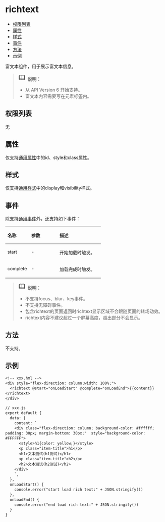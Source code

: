 # richtext<a name="ZH-CN_TOPIC_0000001209412133"></a>

-   [权限列表](#zh-cn_topic_0000001173164701_section11257113618419)
-   [属性](#zh-cn_topic_0000001173164701_section2907183951110)
-   [样式](#zh-cn_topic_0000001173164701_section5775351116)
-   [事件](#zh-cn_topic_0000001173164701_section17878123517511)
-   [方法](#zh-cn_topic_0000001173164701_section14703165113610)
-   [示例](#zh-cn_topic_0000001173164701_section581819591666)

富文本组件，用于展示富文本信息。

>![](../../public_sys-resources/icon-note.gif) **说明：** 
>-   从 API Version 6 开始支持。
>-   富文本内容需要写在元素标签内。

## 权限列表<a name="zh-cn_topic_0000001173164701_section11257113618419"></a>

无

## 属性<a name="zh-cn_topic_0000001173164701_section2907183951110"></a>

仅支持[通用属性](js-components-common-attributes.md#ZH-CN_TOPIC_0000001163812208)中的id、style和class属性。

## 样式<a name="zh-cn_topic_0000001173164701_section5775351116"></a>

仅支持[通用样式](js-components-common-styles.md#ZH-CN_TOPIC_0000001163932190)中的display和visibility样式。

## 事件<a name="zh-cn_topic_0000001173164701_section17878123517511"></a>

除支持[通用事件](js-components-common-events.md#ZH-CN_TOPIC_0000001209412119)外，还支持如下事件：

<a name="zh-cn_topic_0000001173164701_table13878203565113"></a>
<table><thead align="left"><tr id="zh-cn_topic_0000001173164701_row18789355519"><th class="cellrowborder" valign="top" width="24.852485248524854%" id="mcps1.1.4.1.1"><p id="zh-cn_topic_0000001173164701_p08781335165113"><a name="zh-cn_topic_0000001173164701_p08781335165113"></a><a name="zh-cn_topic_0000001173164701_p08781335165113"></a>名称</p>
</th>
<th class="cellrowborder" valign="top" width="29.552955295529554%" id="mcps1.1.4.1.2"><p id="zh-cn_topic_0000001173164701_p6878123595117"><a name="zh-cn_topic_0000001173164701_p6878123595117"></a><a name="zh-cn_topic_0000001173164701_p6878123595117"></a>参数</p>
</th>
<th class="cellrowborder" valign="top" width="45.5945594559456%" id="mcps1.1.4.1.3"><p id="zh-cn_topic_0000001173164701_p28783359518"><a name="zh-cn_topic_0000001173164701_p28783359518"></a><a name="zh-cn_topic_0000001173164701_p28783359518"></a>描述</p>
</th>
</tr>
</thead>
<tbody><tr id="zh-cn_topic_0000001173164701_row2087803565116"><td class="cellrowborder" valign="top" width="24.852485248524854%" headers="mcps1.1.4.1.1 "><p id="zh-cn_topic_0000001173164701_p3878113518516"><a name="zh-cn_topic_0000001173164701_p3878113518516"></a><a name="zh-cn_topic_0000001173164701_p3878113518516"></a>start</p>
</td>
<td class="cellrowborder" valign="top" width="29.552955295529554%" headers="mcps1.1.4.1.2 "><p id="zh-cn_topic_0000001173164701_p187813511516"><a name="zh-cn_topic_0000001173164701_p187813511516"></a><a name="zh-cn_topic_0000001173164701_p187813511516"></a>-</p>
</td>
<td class="cellrowborder" valign="top" width="45.5945594559456%" headers="mcps1.1.4.1.3 "><p id="zh-cn_topic_0000001173164701_p1269067752"><a name="zh-cn_topic_0000001173164701_p1269067752"></a><a name="zh-cn_topic_0000001173164701_p1269067752"></a>开始加载时触发。</p>
</td>
</tr>
<tr id="zh-cn_topic_0000001173164701_row28781235145111"><td class="cellrowborder" valign="top" width="24.852485248524854%" headers="mcps1.1.4.1.1 "><p id="zh-cn_topic_0000001173164701_p118810157518"><a name="zh-cn_topic_0000001173164701_p118810157518"></a><a name="zh-cn_topic_0000001173164701_p118810157518"></a>complete</p>
</td>
<td class="cellrowborder" valign="top" width="29.552955295529554%" headers="mcps1.1.4.1.2 "><p id="zh-cn_topic_0000001173164701_p19878535135111"><a name="zh-cn_topic_0000001173164701_p19878535135111"></a><a name="zh-cn_topic_0000001173164701_p19878535135111"></a>-</p>
</td>
<td class="cellrowborder" valign="top" width="45.5945594559456%" headers="mcps1.1.4.1.3 "><p id="zh-cn_topic_0000001173164701_p13878335145119"><a name="zh-cn_topic_0000001173164701_p13878335145119"></a><a name="zh-cn_topic_0000001173164701_p13878335145119"></a>加载完成时触发。</p>
</td>
</tr>
</tbody>
</table>

>![](../../public_sys-resources/icon-note.gif) **说明：** 
>-   不支持focus、blur、key事件。
>-   不支持无障碍事件。
>-   包含richtext的页面返回时richtext显示区域不会跟随页面的转场动效。
>-   richtext内容不建议超过一个屏幕高度，超出部分不会显示。

## 方法<a name="zh-cn_topic_0000001173164701_section14703165113610"></a>

不支持。

## 示例<a name="zh-cn_topic_0000001173164701_section581819591666"></a>

```
<!-- xxx.hml -->
<div style="flex-direction: column;width: 100%;">
  <richtext @start="onLoadStart" @complete="onLoadEnd">{{content}}</richtext>
</div>
```

```
// xxx.js
export default {
  data: {
    content: `
    <div class="flex-direction: column; background-color: #ffffff; padding: 30px; margin-bottom: 30px;"  style="background-color: #FFFFFF">
      <style>h1{color: yellow;}</style>
      <p class="item-title">h1</p>
      <h1>文本测试(h1测试)</h1>
      <p class="item-title">h2</p>
      <h2>文本测试(h2测试)</h2>
    </div>
    `,
  },
  onLoadStart() {
    console.error("start load rich text:" + JSON.stringify())
  },
  onLoadEnd() {
    console.error("end load rich text:" + JSON.stringify())
  }
}
```

